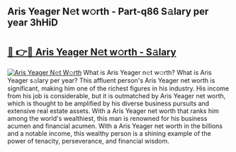## Aris Yeager N𝚎t w𝚘rth - Part-q86 S𝚊lary per year 3hHiD

# <h2><a href="http://gc4f84.nevu.top/?p=Aris+Yeager">🔗 👉🔴 Aris Yeager N𝚎t w𝚘rth - S𝚊lary</a></h2>

[![Aris Yeager N𝚎t W𝚘rth](https://i.imgur.com/Oavwk0R.jpeg)](http://gc4f84.nevu.top/?p=Aris+Yeager)
What is Aris Yeager n𝚎t w𝚘rth? What is Aris Yeager s𝚊lary per year?
This affluent person's Aris Yeager net worth is significant, making him one of the richest figures in his industry. His income from his job is considerable, but it is outmatched by Aris Yeager net worth, which is thought to be amplified by his diverse business pursuits and extensive real estate assets. With a Aris Yeager net worth that ranks him among the world's wealthiest, this man is renowned for his business acumen and financial acumen. With a Aris Yeager net worth in the billions and a notable income, this wealthy person is a shining example of the power of tenacity, perseverance, and financial wisdom.
